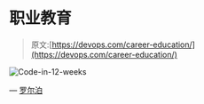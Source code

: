 # 职业教育

> 原文:[https://devops.com/career-education/](https://devops.com/career-education/)

![Code-in-12-weeks](../Images/38e5b6d905138e244eefbe54aa78fb9e.png)

— [罗尔泊](https://devops.com/author/breselman/)